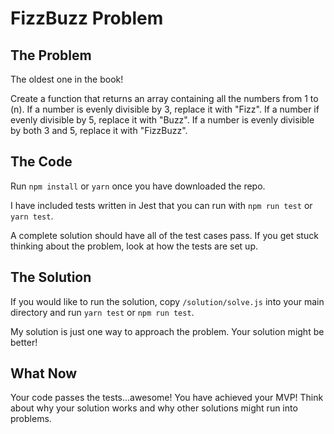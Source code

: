 # FizzBuzz Problem

## The Problem

The oldest one in the book!

Create a function that returns an array containing all the numbers from 1 to (n). If a number is evenly divisible by 3, replace it with "Fizz". If a number if evenly divisible by 5, replace it with "Buzz". If a number is evenly divisible by both 3 and 5, replace it with "FizzBuzz".

## The Code

Run `npm install` or `yarn` once you have downloaded the repo.

I have included tests written in Jest that you can run with `npm run test` or `yarn test`.

A complete solution should have all of the test cases pass. If you get stuck thinking about the problem, look at how the tests are set up.

## The Solution

If you would like to run the solution, copy `/solution/solve.js` into your main directory and run `yarn test` or `npm run test`.

My solution is just one way to approach the problem. Your solution might be better!

## What Now

Your code passes the tests...awesome! You have achieved your MVP! Think about why your solution works and why other solutions might run into problems.
